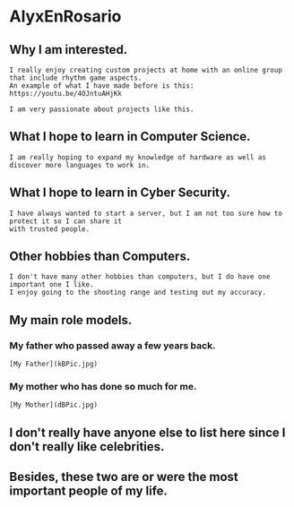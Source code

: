# AlyxEnRosario

## Why I am interested. 
    I really enjoy creating custom projects at home with an online group that include rhythm game aspects. 
    An example of what I have made before is this: https://youtu.be/4OJntuAHjKk

    I am very passionate about projects like this. 

## What I hope to learn in Computer Science. 
    I am really hoping to expand my knowledge of hardware as well as discover more languages to work in. 

## What I hope to learn in Cyber Security. 
    I have always wanted to start a server, but I am not too sure how to protect it so I can share it
    with trusted people. 

## Other hobbies than Computers. 
    I don't have many other hobbies than computers, but I do have one important one I like. 
    I enjoy going to the shooting range and testing out my accuracy. 

## My main role models. 
### My father who passed away a few years back. 
    [My Father](kBPic.jpg)

### My mother who has done so much for me. 
    [My Mother](dBPic.jpg)

## I don't really have anyone else to list here since I don't really like celebrities. 
## Besides, these two are or were the most important people of my life. 

